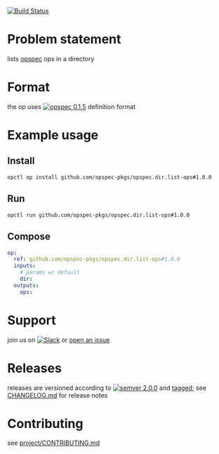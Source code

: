 [![Build Status](https://travis-ci.org/opspec-pkgs/opspec.dir.list-ops.svg?branch=master)](https://travis-ci.org/opspec-pkgs/opspec.dir.list-ops)

# Problem statement

lists [opspec](https://opspec.io) ops in a directory

# Format

the op uses [![opspec 0.1.5](https://img.shields.io/badge/opspec-0.1.5-brightgreen.svg?colorA=6b6b6b&colorB=fc16be)](https://opspec.io/0.1.5) definition format

# Example usage

## Install

```shell
opctl op install github.com/opspec-pkgs/opspec.dir.list-ops#1.0.0
```

## Run

```
opctl run github.com/opspec-pkgs/opspec.dir.list-ops#1.0.0
```

## Compose

```yaml
op:
  ref: github.com/opspec-pkgs/opspec.dir.list-ops#1.0.0
  inputs:
    # params w/ default
    dir:
  outputs:
    ops:
```

# Support

join us on
[![Slack](https://opctl-slackin.herokuapp.com/badge.svg)](https://opctl-slackin.herokuapp.com/)
or
[open an issue](https://github.com/opspec-pkgs/opspec.dir.list-ops/issues)

# Releases

releases are versioned according to
[![semver 2.0.0](https://img.shields.io/badge/semver-2.0.0-brightgreen.svg)](http://semver.org/spec/v2.0.0.html)
and [tagged](https://git-scm.com/book/en/v2/Git-Basics-Tagging); see
[CHANGELOG.md](CHANGELOG.md) for release notes

# Contributing

see
[project/CONTRIBUTING.md](https://github.com/opspec-pkgs/project/blob/master/CONTRIBUTING.md)
